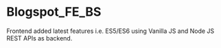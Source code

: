 # Blogspot_FE_BS
Frontend added latest features i.e. ES5/ES6 using Vanilla JS and Node JS REST APIs as backend.
